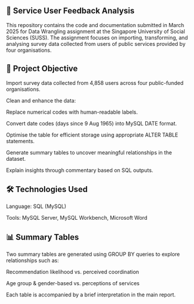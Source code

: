 ## 🧮 Service User Feedback Analysis
This repository contains the code and documentation submitted in March 2025 for Data Wrangling assignment at the Singapore University of Social Sciences (SUSS). 
The assignment focuses on importing, transforming, and analysing survey data collected from users of public services provided by four organisations.
## 🎯 Project Objective
Import survey data collected from 4,858 users across four public-funded organisations.

Clean and enhance the data:

Replace numerical codes with human-readable labels.

Convert date codes (days since 9 Aug 1965) into MySQL DATE format.

Optimise the table for efficient storage using appropriate ALTER TABLE statements.

Generate summary tables to uncover meaningful relationships in the dataset.

Explain insights through commentary based on SQL outputs.

## 🛠️ Technologies Used  
Language: SQL (MySQL)  

Tools: MySQL Server, MySQL Workbench, Microsoft Word  
## 📊 Summary Tables
Two summary tables are generated using GROUP BY queries to explore relationships such as:

Recommendation likelihood vs. perceived coordination

Age group & gender-based vs. perceptions of services

Each table is accompanied by a brief interpretation in the main report.
